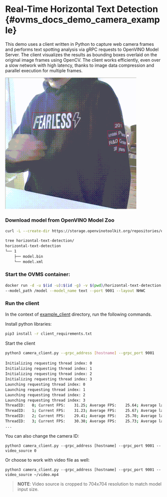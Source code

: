 # Real-Time Horizontal Text Detection {#ovms_docs_demo_camera_example}

This demo uses a client written in Python to capture web camera frames and performs text spotting analysis via gRPC requests to OpenVINO Model Server. The client visualizes the results as bounding boxes overlaid on the original image frames using OpenCV.
The client works efficiently, even over a slow network with high latency, thanks to image data compression and parallel execution for multiple frames.

![horizontal text detection](horizontal-text-detection.gif)

### Download model from OpenVINO Model Zoo

```bash
curl -L --create-dir https://storage.openvinotoolkit.org/repositories/open_model_zoo/2021.4/models_bin/3/horizontal-text-detection-0001/FP32/horizontal-text-detection-0001.bin -o horizontal-text-detection/1/model.bin https://storage.openvinotoolkit.org/repositories/open_model_zoo/2021.4/models_bin/3/horizontal-text-detection-0001/FP32/horizontal-text-detection-0001.xml -o horizontal-text-detection/1/model.xml
```

```bash
tree horizontal-text-detection/
horizontal-text-detection
└── 1
    ├── model.bin
    └── model.xml
```

### Start the OVMS container:
```bash
docker run -d -u $(id -u):$(id -g) -v $(pwd)/horizontal-text-detection:/model -p 9001:9001 openvino/model_server:latest \
--model_path /model --model_name text --port 9001 --layout NHWC
```

### Run the client
In the context of [example_client](../example_client) directory, run the following commands.

Install python libraries:
```bash
pip3 install -r client_requirements.txt
```

Start the client
```bash
python3 camera_client.py --grpc_address [hostname] --grpc_port 9001

Initializing requesting thread index: 0
Initializing requesting thread index: 1
Initializing requesting thread index: 2
Initializing requesting thread index: 3
Launching requesting thread index: 0
Launching requesting thread index: 1
Launching requesting thread index: 2
Launching requesting thread index: 3
ThreadID:   0; Current FPS:    31.25; Average FPS:    25.64; Average latency:   140.98ms
ThreadID:   1; Current FPS:    31.23; Average FPS:    25.67; Average latency:   136.36ms
ThreadID:   2; Current FPS:    29.41; Average FPS:    25.70; Average latency:   130.88ms
ThreadID:   3; Current FPS:    30.30; Average FPS:    25.73; Average latency:   135.65ms
...
```

You can also change the camera ID:
```
python3 camera_client.py --grpc_address [hostname] --grpc_port 9001 --video_source 0
```
Or choose to work with video file as well:
```
python3 camera_client.py --grpc_address [hostname] --grpc_port 9001 --video_source ~/video.mp4
```

> **NOTE**: Video source is cropped to 704x704 resolution to match model input size.
